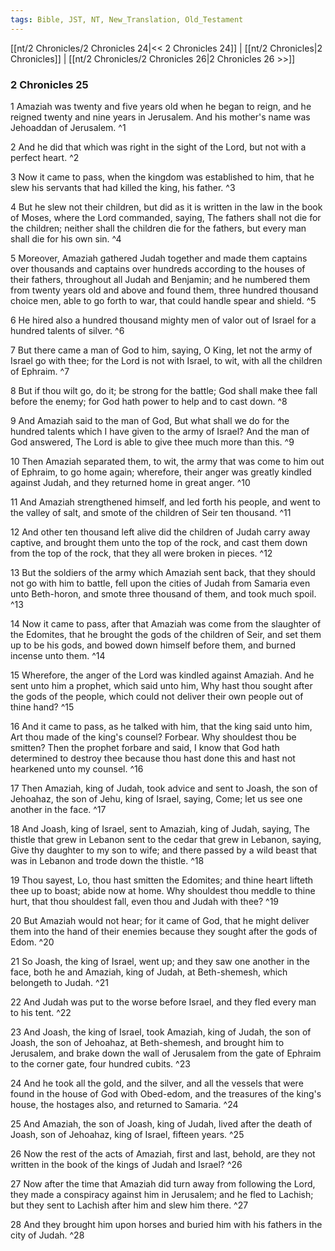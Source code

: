 ```yaml
---
tags: Bible, JST, NT, New_Translation, Old_Testament
---
```


[[nt/2 Chronicles/2 Chronicles 24|<< 2 Chronicles 24]] | [[nt/2 Chronicles|2 Chronicles]] | [[nt/2 Chronicles/2 Chronicles 26|2 Chronicles 26 >>]]

### 2 Chronicles 25

1 Amaziah was twenty and five years old when he began to reign, and he reigned twenty and nine years in Jerusalem. And his mother\'s name was Jehoaddan of Jerusalem.  ^1

2 And he did that which was right in the sight of the Lord, but not with a perfect heart.  ^2

3 Now it came to pass, when the kingdom was established to him, that he slew his servants that had killed the king, his father.  ^3

4 But he slew not their children, but did as it is written in the law in the book of Moses, where the Lord commanded, saying, The fathers shall not die for the children; neither shall the children die for the fathers, but every man shall die for his own sin.  ^4

5 Moreover, Amaziah gathered Judah together and made them captains over thousands and captains over hundreds according to the houses of their fathers, throughout all Judah and Benjamin; and he numbered them from twenty years old and above and found them, three hundred thousand choice men, able to go forth to war, that could handle spear and shield.  ^5

6 He hired also a hundred thousand mighty men of valor out of Israel for a hundred talents of silver.  ^6

7 But there came a man of God to him, saying, O King, let not the army of Israel go with thee; for the Lord is not with Israel, to wit, with all the children of Ephraim.  ^7

8 But if thou wilt go, do it; be strong for the battle; God shall make thee fall before the enemy; for God hath power to help and to cast down.  ^8

9 And Amaziah said to the man of God, But what shall we do for the hundred talents which I have given to the army of Israel? And the man of God answered, The Lord is able to give thee much more than this.  ^9

10 Then Amaziah separated them, to wit, the army that was come to him out of Ephraim, to go home again; wherefore, their anger was greatly kindled against Judah, and they returned home in great anger.  ^10

11 And Amaziah strengthened himself, and led forth his people, and went to the valley of salt, and smote of the children of Seir ten thousand.  ^11

12 And other ten thousand left alive did the children of Judah carry away captive, and brought them unto the top of the rock, and cast them down from the top of the rock, that they all were broken in pieces.  ^12

13 But the soldiers of the army which Amaziah sent back, that they should not go with him to battle, fell upon the cities of Judah from Samaria even unto Beth-horon, and smote three thousand of them, and took much spoil.  ^13

14 Now it came to pass, after that Amaziah was come from the slaughter of the Edomites, that he brought the gods of the children of Seir, and set them up to be his gods, and bowed down himself before them, and burned incense unto them.  ^14

15 Wherefore, the anger of the Lord was kindled against Amaziah. And he sent unto him a prophet, which said unto him, Why hast thou sought after the gods of the people, which could not deliver their own people out of thine hand?  ^15

16 And it came to pass, as he talked with him, that the king said unto him, Art thou made of the king\'s counsel? Forbear. Why shouldest thou be smitten? Then the prophet forbare and said, I know that God hath determined to destroy thee because thou hast done this and hast not hearkened unto my counsel.  ^16

17 Then Amaziah, king of Judah, took advice and sent to Joash, the son of Jehoahaz, the son of Jehu, king of Israel, saying, Come; let us see one another in the face.  ^17

18 And Joash, king of Israel, sent to Amaziah, king of Judah, saying, The thistle that grew in Lebanon sent to the cedar that grew in Lebanon, saying, Give thy daughter to my son to wife; and there passed by a wild beast that was in Lebanon and trode down the thistle.  ^18

19 Thou sayest, Lo, thou hast smitten the Edomites; and thine heart lifteth thee up to boast; abide now at home. Why shouldest thou meddle to thine hurt, that thou shouldest fall, even thou and Judah with thee?  ^19

20 But Amaziah would not hear; for it came of God, that he might deliver them into the hand of their enemies because they sought after the gods of Edom.  ^20

21 So Joash, the king of Israel, went up; and they saw one another in the face, both he and Amaziah, king of Judah, at Beth-shemesh, which belongeth to Judah.  ^21

22 And Judah was put to the worse before Israel, and they fled every man to his tent.  ^22

23 And Joash, the king of Israel, took Amaziah, king of Judah, the son of Joash, the son of Jehoahaz, at Beth-shemesh, and brought him to Jerusalem, and brake down the wall of Jerusalem from the gate of Ephraim to the corner gate, four hundred cubits.  ^23

24 And he took all the gold, and the silver, and all the vessels that were found in the house of God with Obed-edom, and the treasures of the king\'s house, the hostages also, and returned to Samaria.  ^24

25 And Amaziah, the son of Joash, king of Judah, lived after the death of Joash, son of Jehoahaz, king of Israel, fifteen years.  ^25

26 Now the rest of the acts of Amaziah, first and last, behold, are they not written in the book of the kings of Judah and Israel?  ^26

27 Now after the time that Amaziah did turn away from following the Lord, they made a conspiracy against him in Jerusalem; and he fled to Lachish; but they sent to Lachish after him and slew him there.  ^27

28 And they brought him upon horses and buried him with his fathers in the city of Judah.  ^28

 
